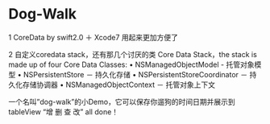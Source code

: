 # Dog-Walk
1 CoreData by swift2.0 ＋ Xcode7 用起来更加方便了

2 自定义coredata stack，还有那几个讨厌的类
Core Data Stack，the stack is made up of four Core Data Classes:
• NSManagedObjectModel - 托管对象模型
• NSPersistentStore － 持久化存储
• NSPersistentStoreCoordinator － 持久化存储协调器
• NSManagedObjectContext － 托管对象上下文

一个名叫”dog-walk”的小Demo，它可以保存你遛狗的时间日期并展示到tableView
“增 删 查 改”  all done！
